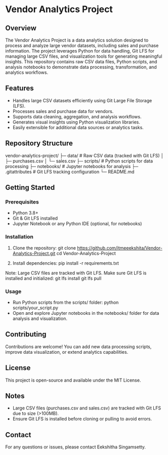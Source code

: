 # Vendor Analytics Project

## Overview
The Vendor Analytics Project is a data analytics solution designed to process and analyze large vendor datasets, including sales and purchase information. The project leverages Python for data handling, Git LFS for managing large CSV files, and visualization tools for generating meaningful insights. This repository contains raw CSV data files, Python scripts, and analysis notebooks to demonstrate data processing, transformation, and analytics workflows.

## Features
- Handles large CSV datasets efficiently using Git Large File Storage (LFS).
- Processes sales and purchase data for vendors.
- Supports data cleaning, aggregation, and analysis workflows.
- Generates visual insights using Python visualization libraries.
- Easily extensible for additional data sources or analytics tasks.

## Repository Structure
vendor-analytics-project/
├─ data/ # Raw CSV data (tracked with Git LFS)
│ ├─ purchases.csv
│ └─ sales.csv
├─ scripts/ # Python scripts for data processing
├─ notebooks/ # Jupyter notebooks for analysis
├─ .gitattributes # Git LFS tracking configuration
└─ README.md

## Getting Started
### Prerequisites
- Python 3.8+  
- Git & Git LFS installed  
- Jupyter Notebook or any Python IDE (optional, for notebooks)

### Installation
1. Clone the repository:
git clone https://github.com/itmeeekshita/Vendor-Analytics-Project.git
cd Vendor-Analytics-Project

2. Install dependencies:
pip install -r requirements.txt

Note: Large CSV files are tracked with Git LFS. Make sure Git LFS is installed and initialized:
git lfs install
git lfs pull

### Usage
- Run Python scripts from the scripts/ folder:
python scripts/your_script.py
- Open and explore Jupyter notebooks in the notebooks/ folder for data analysis and visualization.

## Contributing
Contributions are welcome! You can add new data processing scripts, improve data visualization, or extend analytics capabilities.

## License
This project is open-source and available under the MIT License.

## Notes
- Large CSV files (purchases.csv and sales.csv) are tracked with Git LFS due to size (>100MB).  
- Ensure Git LFS is installed before cloning or pulling to avoid errors.

## Contact
For any questions or issues, please contact Eekshitha Singamsetty.
